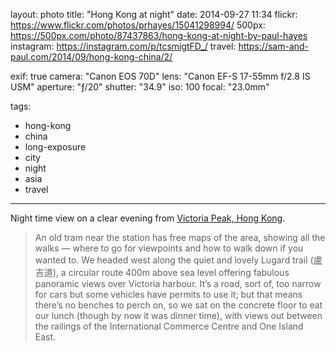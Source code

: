 layout: photo
title: "Hong Kong at night"
date: 2014-09-27 11:34
flickr: https://www.flickr.com/photos/prhayes/15041298994/
500px: https://500px.com/photo/87437863/hong-kong-at-night-by-paul-hayes
instagram: https://instagram.com/p/tcsmigtFD_/
travel: https://sam-and-paul.com/2014/09/hong-kong-china/2/

exif: true
camera: "Canon EOS 70D"
lens: "Canon EF-S 17-55mm f/2.8 IS USM"
aperture: "ƒ/20"
shutter: "34.9"
iso: 100
focal: "23.0mm"

tags:
  - hong-kong
  - china
  - long-exposure
  - city
  - night
  - asia
  - travel
---

Night time view on a clear evening from [Victoria Peak, Hong Kong](https://sam-and-paul.com/2014/09/hong-kong-china/).

> An old tram near the station has free maps of the area, showing all the walks — where to go for viewpoints and how to walk down if you wanted to. We headed west along the quiet and lovely Lugard trail (盧吉道), a circular route 400m above sea level offering fabulous panoramic views over Victoria harbour. It’s a road, sort of, too narrow for cars but some vehicles have permits to use it; but that means there’s no benches to perch on, so we sat on the concrete floor to eat our lunch (though by now it was dinner time), with views out between the railings of the International Commerce Centre and One Island East.
